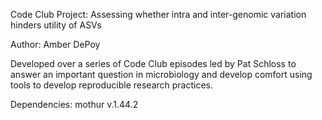 Code Club Project: Assessing whether intra and inter-genomic variation hinders utility of ASVs

Author: Amber DePoy

Developed over a series of Code Club episodes led by Pat Schloss to answer an important question in microbiology and
develop comfort using tools to develop reproducible research practices. 

Dependencies:
mothur v.1.44.2

